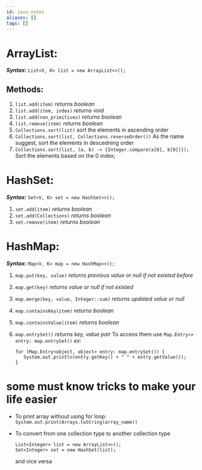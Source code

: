```yaml
---
id: java_notes
aliases: []
tags: []
---
```


# ArrayList:

**_Syntax:_** `List<V, K> list = new ArrayList<>();`

## Methods:

1. `list.add(item)` _returns boolean_
2. `list.add(item, index)` _returns void_
3. `list.add(non_primitives)` _returns boolean_
4. `list.remove(item)` _returns boolean_
5. `Collections.sort(list)`
   sort the elements in ascending order
6. `Collections.sort(list, Collections.reverseOrder())`
   As the name suggest, sort the elements in descedning order
7. `Collections.sort(list, (a, b) -> {Integer.compare(a[0], b[0])});`
   Sort the elements based on the 0 index;

# HashSet:

**_Syntax:_** `Set<V, K> set = new HashSet<>();`

1. `set.add(item)` _returns boolean_
2. `set.add(Collections)` _returns boolean_
3. `set.remove(item)` _returns boolean_

# HashMap:

**_Syntax:_** `Map<V, K> map = new HashMap<>();`

1. `map.put(key, value)` _returns previous value or null if not existed before_
2. `map.get(key)` _returns value or null if not existed_
3. `map.merge(key, value, Integer::sum)` _returns updated value or null_
4. `map.containsKey(item)` _returns boolean_
5. `map.containsValue(item)` _returns boolean_
6. `map.entrySet()` _returns key, value pair_
   To access them use `Map.Entry<> entry: map.entrySet()`
   _ex:_

   ```
   for (Map.Entry<object, object> entry: map.entrySet()) {
      System.out.println(entry.getKey() + " " + entry.getValue());
   }

   ```

# some must know tricks to make your life easier

- To print array without using for loop:
  `System.out.print(Arrays.toString(array_name))`

- To convert from one collection type to another collection type

  ```
  List<Integer> list = new ArrayList<>();
  Set<Integer> set = new HashSet(list);
  ```

  and vice versa
